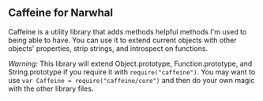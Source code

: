 Caffeine for Narwhal
--------------------

Caffeine is a utility library that adds methods helpful methods I'm used to being able to have. You can use it to extend current objects with other objects' properties, strip strings, and introspect on functions.

*Warning:* This library will extend Object.prototype, Function.prototype, and String.prototype if you require it with `require("caffeine")`. You may want to use `var Caffeine = require("caffeine/core")` and then do your own magic with the other library files.